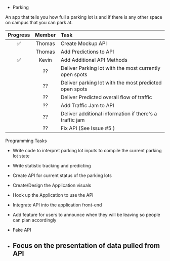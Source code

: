 - Parking

An app that tells you how full a parking lot is and if there is any other space on campus that you can park at.


| Progress | Member | Task |
| :--: | :--: | :-- |
| ✅ | Thomas | Create Mockup API
| | Thomas | Add Predictions to API
| ✅ | Kevin | Add Additional API Methods
|  | ?? | Deliver Parking lot with the most currently open spots
|  | ?? | Deliver parking lot with the most predicted open spots
|  | ?? | Deliver Predicted overall flow of traffic
|  | ?? | Add Traffic Jam to API
|  | ?? | Deliver additional information if there's a traffic jam
|  | ?? | Fix API (See Issue #5 )


Programming Tasks
 - Write code to interpret parking lot inputs to compile the current parking lot state
 - Write statistic tracking and predicting
 - Create API for current status of the parking lots
 - Create/Design the Application visuals
 - Hook up the Application to use the API
 - Integrate API into the application front-end
 - Add feature for users to announce when they will be leaving so people can plan accordingly


 - Fake API 
 - Focus on the presentation of data pulled from API
	 - 


